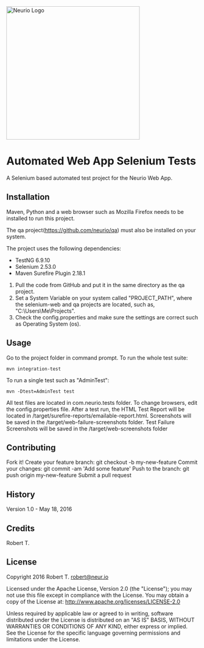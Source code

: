 <img src="http://community.neur.io/uploads/default/201/e73a338e371e3192.png" width="350px" alt="Neurio Logo" />

# Automated Web App Selenium Tests

A Selenium based automated test project for the Neurio Web App.

## Installation

Maven, Python and a web browser such as Mozilla Firefox needs to be 
installed to run this project.

The qa project(https://github.com/neurio/qa) must also be installed 
on your system.


The project uses the following dependencies:
* TestNG 6.9.10
* Selenium 2.53.0
* Maven Surefire Plugin 2.18.1

1. Pull the code from GitHub and put it in the same directory as 
the qa project.
2. Set a System Variable on your system called "PROJECT_PATH", where
the selenium-web and qa projects are located, such as, 
"C:\Users\Me\Projects".
3. Check the config.properties and make sure the settings are correct 
such as Operating System (os).

## Usage

Go to the project folder in command prompt.
To run the whole test suite:

    mvn integration-test

To run a single test such as "AdminTest":

    mvn -Dtest=AdminTest test
    
    
All test files are located in com.neurio.tests folder.
To change browsers, edit the config.properties file.
After a test run, the HTML Test Report will be located in 
/target/surefire-reports/emailable-report.html.
Screenshots will be saved in the /target/web-failure-screenshots folder.
Test Failure Screenshots will be saved in the /target/web-screenshots
folder


## Contributing

Fork it!
Create your feature branch: git checkout -b my-new-feature
Commit your changes: git commit -am 'Add some feature'
Push to the branch: git push origin my-new-feature
Submit a pull request

## History

Version 1.0 - May 18, 2016

## Credits

Robert T.

## License

Copyright 2016 Robert T. robert@neur.io

Licensed under the Apache License, Version 2.0 (the "License"); you may not use this file except in compliance
with the License. You may obtain a copy of the License at: http://www.apache.org/licenses/LICENSE-2.0

Unless required by applicable law or agreed to in writing, software distributed under the License is
distributed on an "AS IS" BASIS, WITHOUT WARRANTIES OR CONDITIONS OF ANY KIND, either express or implied.
See the License for the specific language governing permissions and limitations under the License.